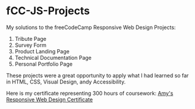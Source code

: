 # fCC-JS-Projects

My solutions to the freeCodeCamp Responsive Web Design Projects: 

1. Tribute Page
2. Survey Form
3. Product Landing Page
4. Technical Documentation Page
5. Personal Portfolio Page

These projects were a great opportunity to apply what I had learned so far in HTML, CSS, Visual Design, andy Accessibility.

Here is my certificate representing 300 hours of coursework: [Amy's Responsive Web Design Certificate](https://www.freecodecamp.org/certification/amygurski/responsive-web-design)

